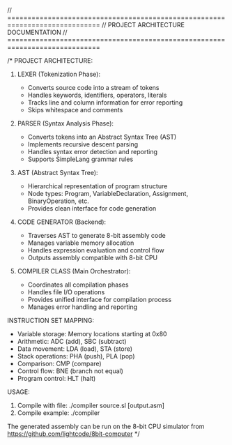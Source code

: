
// =============================================================================
// PROJECT ARCHITECTURE DOCUMENTATION
// =============================================================================

/*
PROJECT ARCHITECTURE:

1. LEXER (Tokenization Phase):
   - Converts source code into a stream of tokens
   - Handles keywords, identifiers, operators, literals
   - Tracks line and column information for error reporting
   - Skips whitespace and comments

2. PARSER (Syntax Analysis Phase):
   - Converts tokens into an Abstract Syntax Tree (AST)
   - Implements recursive descent parsing
   - Handles syntax error detection and reporting
   - Supports SimpleLang grammar rules

3. AST (Abstract Syntax Tree):
   - Hierarchical representation of program structure
   - Node types: Program, VariableDeclaration, Assignment, BinaryOperation, etc.
   - Provides clean interface for code generation

4. CODE GENERATOR (Backend):
   - Traverses AST to generate 8-bit assembly code
   - Manages variable memory allocation
   - Handles expression evaluation and control flow
   - Outputs assembly compatible with 8-bit CPU

5. COMPILER CLASS (Main Orchestrator):
   - Coordinates all compilation phases
   - Handles file I/O operations
   - Provides unified interface for compilation process
   - Manages error handling and reporting

INSTRUCTION SET MAPPING:
- Variable storage: Memory locations starting at 0x80
- Arithmetic: ADC (add), SBC (subtract)
- Data movement: LDA (load), STA (store)
- Stack operations: PHA (push), PLA (pop)
- Comparison: CMP (compare)
- Control flow: BNE (branch not equal)
- Program control: HLT (halt)

USAGE:
1. Compile with file: ./compiler source.sl [output.asm]
2. Compile example: ./compiler

The generated assembly can be run on the 8-bit CPU simulator
from https://github.com/lightcode/8bit-computer
*/

